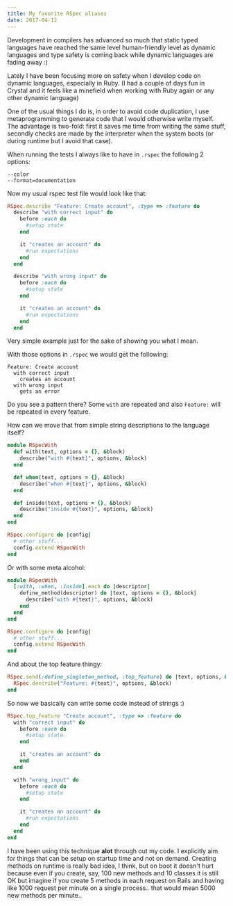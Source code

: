 ```yaml
---
title: My favorite RSpec aliases
date: 2017-04-12
---
```


Development in compilers has advanced so much that static typed languages have reached the same level
human-friendly level as dynamic languages and type safety is coming back while dynamic languages are fading away :)

Lately I have been focusing more on safety when I develop code on dynamic languages, especially in Ruby.
(I had a couple of days fun in Crystal and it feels like a minefield when working with Ruby again or any other dynamic language)

One of the usual things I do is, in order to avoid code duplication, I use metaprogramming to generate code
that I would otherwise write myself. The advantage is two-fold: first it saves me time from writing the same stuff,
secondly checks are made by the interpreter when the system boots (or during runtime but I avoid that case).

When running the tests I always like to have in `.rspec` the following 2 options:

```
--color
--format=documentation
```

Now my usual rspec test file would look like that:
```ruby
RSpec.describe "Feature: Create account", :type => :feature do
  describe "with correct input" do
    before :each do
      #setup state
    end

    it "creates an account" do
      #run expectations
    end
  end

  describe "with wrong input" do
    before :each do
      #setup state
    end

    it "creates an account" do
      #run expectations
    end
  end
```
Very simple example just for the sake of showing you what I mean.

With those options in `.rspec` we would get the following:

```nohighlight
Feature: Create account
  with correct input
    creates an account
  with wrong input
    gets an error
```

Do you see a pattern there? Some `with` are repeated and also `Feature:` will be repeated in every feature.

How can we move that from simple string descriptions to the language itself?

```ruby
module RSpecWith
  def with(text, options = {}, &block)
    describe("with #{text}", options, &block)
  end

  def when(text, options = {}, &block)
    describe("when #{text}", options, &block)
  end

  def inside(text, options = {}, &block)
    describe("inside #{text}", options, &block)
  end
end

RSpec.configure do |config|
  # other stuff...
  config.extend RSpecWith
end
```

Or with some meta alcohol:

```ruby
module RSpecWith
  [:with, :when, :inside].each do |descriptor|
    define_method(descriptor) do |text, options = {}, &block|
      describe("with #{text}", options, &block)
    end
  end
end

RSpec.configure do |config|
  # other stuff...
  config.extend RSpecWith
end
```

And about the top feature thingy:

```ruby
RSpec.send(:define_singleton_method, :top_feature) do |text, options, &block|
  RSpec.describe("Feature: #{text}", options, &block)
end
```

So now we basically can write some code instead of strings :)

```ruby
RSpec.top_feature "Create account", :type => :feature do
  with "correct input" do
    before :each do
      #setup state
    end

    it "creates an account" do
    end
  end

  with "wrong input" do
    before :each do
      #setup state
    end

    it "creates an account" do
      #run expectations
    end
  end
end
```

I have been using this technique **alot** through out my code.
I explicitly aim for things that can be setup on startup time and not on demand.
Creating methods on runtime is really bad idea, I think, but on boot it doesn't hurt because even if you create, say, 100 new methods and 10 classes
it is still OK but imagine if you create 5 methods in each request on Rails and having like 1000 request per minute on a single process.. that would mean
5000 new methods per minute..
